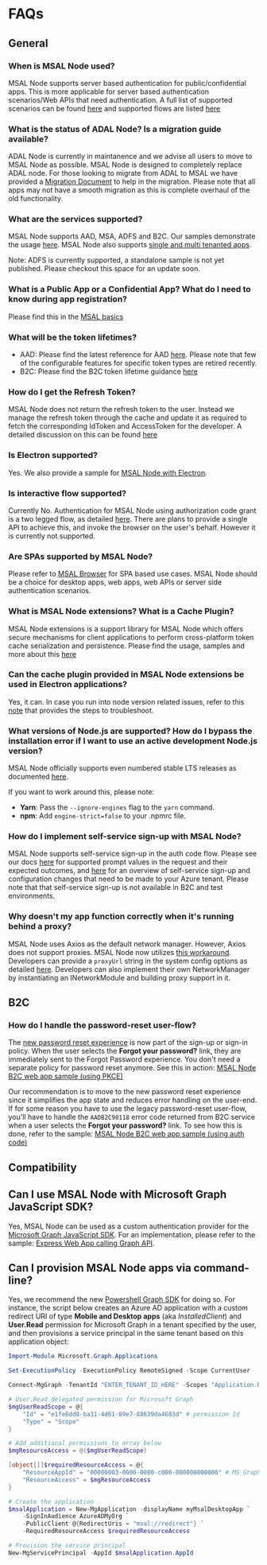 # FAQs

## General

### When is MSAL Node used?
MSAL Node supports server based authentication for public/confidential apps. This is more applicable for server based authentication scenarios/Web APIs that need authentication. A full list of supported scenarios can be found [here](https://github.com/AzureAD/microsoft-authentication-library-for-js/tree/dev/lib/msal-node#scenarios-supported) and supported flows are listed [here](https://github.com/AzureAD/microsoft-authentication-library-for-js/tree/dev/lib/msal-node#oauth20-grant-types-supported)

### What is the status of ADAL Node? Is a migration guide available?
ADAL Node is currently in maintanence and we advise all users to move to MSAL Node as possible. MSAL Node is designed to completely replace ADAL node. For those looking to migrate from ADAL to MSAL we have provided a [Migration Document](https://github.com/AzureAD/microsoft-authentication-library-for-js/blob/dev/lib/msal-node/docs/migration.md) to help in the migration. Please note that all apps may not have a smooth migration as this is complete overhaul of the old functionality.

### What are the services supported?
MSAL Node supports AAD, MSA, ADFS and B2C. Our samples demonstrate the usage [here](https://github.com/AzureAD/microsoft-authentication-library-for-js/tree/dev/samples/msal-node-samples/standalone-samples). MSAL Node also supports [single and multi tenanted apps](https://docs.microsoft.com/azure/active-directory/develop/single-and-multi-tenant-apps).

Note: ADFS is currently supported, a standalone sample is not yet published. Please checkout this space for an update soon.

### What is a Public App or a Confidential App? What do I need to know during app registration?
Please find this in the [MSAL basics](https://github.com/AzureAD/microsoft-authentication-library-for-js/tree/dev/lib/msal-node#msal-basics)

### What will be the token lifetimes?
* AAD: Please find the latest reference for AAD [here](https://docs.microsoft.com/azure/active-directory/develop/active-directory-configurable-token-lifetimes). Please note that few of the configurable features for specific token types are retired recently.
* B2C: Please find the B2C token lifetime guidance [here](https://docs.microsoft.com/azure/active-directory-b2c/tokens-overview#configuration)

### How do I get the Refresh Token?
MSAL Node does not return the refresh token to the user. Instead we manage the refresh token through the cache and update it as required to fetch the corresponding IdToken and AccessToken for the developer. A detailed discussion on this can be found [here](https://docs.microsoft.com/azure/active-directory-b2c/tokens-overview#configuration)

### Is Electron supported? 
Yes. We also provide a sample for [MSAL Node with Electron](https://github.com/AzureAD/microsoft-authentication-library-for-js/tree/dev/samples/msal-node-samples/standalone-samples/ElectronTestApp).

### Is interactive flow supported?
Currently No. Authentication for MSAL Node using authorization code grant is a two legged flow, as detailed [here](https://github.com/AzureAD/microsoft-authentication-library-for-js/blob/dev/lib/msal-common/docs/request.md). There are plans to provide a single API to achieve this, and invoke the browser on the user's behalf. However it is currently not supported.

### Are SPAs supported by MSAL Node?
Please refer to [MSAL Browser](https://github.com/AzureAD/microsoft-authentication-library-for-js/tree/dev/lib/msal-browser) for SPA based use cases. MSAL Node should be a choice for desktop apps, web apps, web APIs or server side authentication scenarios.

### What is MSAL Node extensions? What is a Cache Plugin?
MSAL Node extensions is a support library for MSAL Node which offers secure mechanisms for client applications to perform cross-platform token cache serialization and persistence. Please find the usage, samples and more about this [here](https://github.com/AzureAD/microsoft-authentication-library-for-js/tree/dev/extensions)

### Can the cache plugin provided in MSAL Node extensions be used in Electron applications?
Yes, it can. In case you run into node version related issues, refer to this [note](https://github.com/AzureAD/microsoft-authentication-library-for-js/tree/dev/extensions/docs/msal-node-extensions.md#note-for-electron-developers) that provides the steps to troubleshoot.

### What versions of Node.js are supported? How do I bypass the installation error if I want to use an active development Node.js version?
MSAL Node officially supports even numbered stable LTS releases as documented [here](https://github.com/AzureAD/microsoft-authentication-library-for-js/tree/dev/lib/msal-node#node-version-support).

If you want to work around this, please note:
- **Yarn**: Pass the `--ignore-engines` flag to the `yarn` command.
- **npm**: Add `engine-strict=false` to your .npmrc file.

### How do I implement self-service sign-up with MSAL Node?
MSAL Node supports self-service sign-up in the auth code flow. Please see our docs [here](https://azuread.github.io/microsoft-authentication-library-for-js/ref/modules/_azure_msal_node.html#authorizationurlrequest) for supported prompt values in the request and their expected outcomes, and [here](http://aka.ms/s3u) for an overview of self-service sign-up and configuration changes that need to be made to your Azure tenant. Please note that that self-service sign-up is not available in B2C and test environments.

### Why doesn't my app function correctly when it's running behind a proxy?
MSAL Node uses Axios as the default network manager. However, Axios does not support proxies. MSAL Node now utilizes [this workaround](https://github.com/axios/axios/issues/2072#issuecomment-567473812). Developers can provide a `proxyUrl` string in the system config options as detailed [here](https://github.com/AzureAD/microsoft-authentication-library-for-js/blob/dev/lib/msal-node/docs/configuration.md#system-config-options). Developers can also implement their own NetworkManager by instantiating an INetworkModule and building proxy support in it.

## B2C

### How do I handle the password-reset user-flow?

The [new password reset experience](https://docs.microsoft.com/azure/active-directory-b2c/add-password-reset-policy?pivots=b2c-user-flow#self-service-password-reset-recommended) is now part of the sign-up or sign-in policy. When the user selects the **Forgot your password?** link, they are immediately sent to the Forgot Password experience. You don't need a separate policy for password reset anymore. See this in action: [MSAL Node B2C web app sample (using PKCE)](../../../samples/msal-node-samples/b2c-auth-code-pkce/README.md)

Our recommendation is to move to the new password reset experience since it simplifies the app state and reduces error handling on the user-end. If for some reason you have to use the legacy password-reset user-flow, you'll have to handle the `AADB2C90118` error code returned from B2C service when a user selects the **Forgot your password?** link. To see how this is done, refer to the sample: [MSAL Node B2C web app sample (using auth code)](../../../samples/msal-node-samples/b2c-auth-code/README.md)

## Compatibility

## Can I use MSAL Node with Microsoft Graph JavaScript SDK?

Yes, MSAL Node can be used as a custom authentication provider for the [Microsoft Graph JavaScript SDK](https://github.com/microsoftgraph/msgraph-sdk-javascript). For an implementation, please refer to the sample: [Express Web App calling Graph API](https://github.com/Azure-Samples/ms-identity-javascript-nodejs-tutorial/tree/main/2-Authorization/1-call-graph).

## Can I provision MSAL Node apps via command-line?

Yes, we recommend the new [Powershell Graph SDK](https://github.com/microsoftgraph/msgraph-sdk-powershell) for doing so. For instance, the script below creates an Azure AD application with a custom redirect URI of type **Mobile and Desktop apps** (aka *InstalledClient*) and **User.Read** permission for Microsoft Graph in a tenant specified by the user, and then provisions a service principal in the same tenant based on this application object:

```Powershell
Import-Module Microsoft.Graph.Applications

Set-ExecutionPolicy -ExecutionPolicy RemoteSigned -Scope CurrentUser

Connect-MgGraph -TenantId "ENTER_TENANT_ID_HERE" -Scopes "Application.ReadWrite.All"

# User.Read delegated permission for Microsoft Graph
$mgUserReadScope = @{
    "Id" = "e1fe6dd8-ba31-4d61-89e7-88639da4683d" # permission Id
    "Type" = "Scope"
}

# Add additional permissions to array below
$mgResourceAccess = @($mgUserReadScope)

[object[]]$requiredResourceAccess = @{
    "ResourceAppId" = "00000003-0000-0000-c000-000000000000" # MS Graph App Id
    "ResourceAccess" = $mgResourceAccess
}

# Create the application
$msalApplication = New-MgApplication -displayName myMsalDesktopApp `
    -SignInAudience AzureADMyOrg `
    -PublicClient @{RedirectUris = "msal://redirect"} `
    -RequiredResourceAccess $requiredResourceAccess

# Provision the service principal
New-MgServicePrincipal -AppId $msalApplication.AppId
```